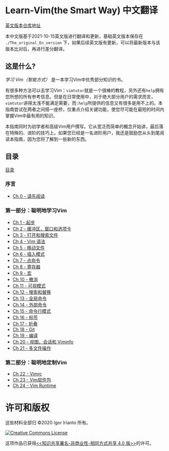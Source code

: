 # Learn-Vim(the Smart Way) 中文翻译

[英文版本仓库地址](https://github.com/iggredible/Learn-Vim)

本中文版基于2021-10-15英文版进行翻译和更新，基础英文版本保存在 `./The_original_En_version` 下，如果后续英文版有更新，可以将最新版本与该版本比对后，再进行差分翻译。

## 这是什么?

_学习 Vim（智能方式）_ 是一本学习Vim中优秀部分知识的书。

有很多种方法可以去学习Vim：`vimtutor`就是一个很棒的教程，另外还有`help`拥有您所想的所有参考信息。但是在日常使用中，对于绝大部分用户的需求而言，`vimtutor`讲得太浅不能满足需要，而`:help`所提供的信息又有很多是用不上的。本指南尝试在两者之间搭一座桥，仅重点介绍关键功能，使您尽可能在最短的时间内掌握Vim中最有用的知识。

本指南同时为初学者和高级Vim用户撰写。它从宽泛而简单的概念开始讲，最后落在特殊的、进阶的技巧上。如果您已经是一名进阶用户，我还是鼓励您从头到尾阅读本指南，因为您将了解到一些新的东西。

## 目录

[目录](./directory.md)

### 序言

- [Ch 0 - 请先阅读](./ch00_read_this_first.md)

### 第一部分：聪明地学习Vim

- [Ch 1 - 起步](./ch01_starting_vim.md)
- [Ch 2 - 缓冲区，窗口和选项卡](./ch02_buffers_windows_tabs.md)
- [Ch 3 - 打开和搜索文件](./ch03_searching_files.md)
- [Ch 4 - Vim 语法](./ch04_vim_grammar.md)
- [Ch 5 - 移动文件](./ch05_moving_in_file.md)
- [Ch 6 - 插入模式](./ch06_insert_mode.md)
- [Ch 7 - 点命令](./ch07_the_dot_command.md)
- [Ch 8 - 寄存器](./ch08_registers.md)
- [Ch 9 - 宏](./ch09_macros.md)
- [Ch 10 - 撤消](./ch10_undo.md)
- [Ch 11 - 可视模式](./ch11_visual_mode.md)
- [Ch 12 - 搜索和替换](./ch12_search_and_substitute.md)
- [Ch 13 - 全局命令](./ch13_the_global_command.md)
- [Ch 14 - 外部命令](./ch14_external_commands.md)
- [Ch 15 - 命令行模式](./ch15_command-line_mode.md)
- [Ch 16 - 标签](./ch16_tags.md)
- [Ch 17 - 折叠](./ch17_fold.md)
- [Ch 18 - Git](./ch18_git.md)
- [Ch 19 - 编译](./ch19_compile.md)
- [Ch 20 - 视图、会话和 Viminfo](./ch20_views_sessions_viminfo.md)
- [Ch 21 - 多文件操作](./ch21_multiple_file_operations.md)

### 第二部分：聪明地定制Vim

- [Ch 22 - Vimrc](./ch22_vimrc.md)
- [Ch 23 - Vim软件包](./ch23_vim_packages.md)
- [Ch 24 - Vim Runtime](./ch24_vim_runtime.md)

# 许可和版权

这些材料全部归 ©2020 Igor Irianto 所有。

<a rel="license" href="http://creativecommons.org/licenses/by-nc-sa/4.0/"><img alt="Creative Commons License" style="border-width:0" src="https://licensebuttons.net/l/by-nc-sa/4.0/88x31.png" /></a><br />

这项作品已获得<a rel="license" href="http://creativecommons.org/licenses/by-nc-sa/4.0/"><<知识共享署名-非商业性-相同方式共享 4.0 版>></a>的许可。
